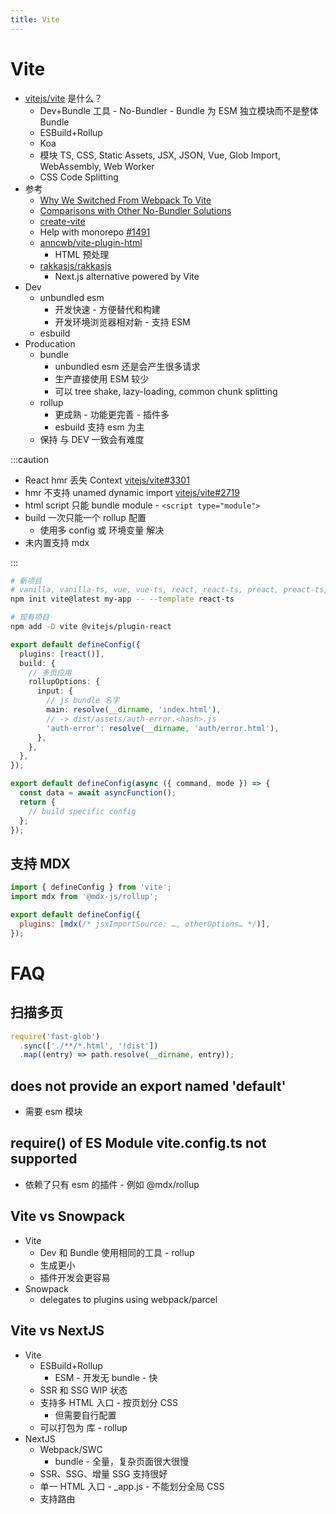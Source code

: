 ```yaml
---
title: Vite
---
```


# Vite

- [vitejs/vite](https://github.com/vitejs/vite) 是什么？
  - Dev+Bundle 工具 - No-Bundler - Bundle 为 ESM 独立模块而不是整体 Bundle
  - ESBuild+Rollup
  - Koa
  - 模块 TS, CSS, Static Assets, JSX, JSON, Vue, Glob Import, WebAssembly, Web Worker
  - CSS Code Splitting
- 参考
  - [Why We Switched From Webpack To Vite](https://blog.replit.com/vite)
  - [Comparisons with Other No-Bundler Solutions](https://vitejs.dev/guide/comparisons.html)
  - [create-vite](https://github.com/vitejs/vite/tree/main/packages/create-vite)
  - Help with monorepo [#1491](https://github.com/vitejs/vite/issues/1491)
  - [anncwb/vite-plugin-html](https://github.com/anncwb/vite-plugin-html)
    -  HTML 预处理
  - [rakkasjs/rakkasjs](https://github.com/rakkasjs/rakkasjs)
    - Next.js alternative powered by Vite
- Dev
  - unbundled esm
    - 开发快速 - 方便替代和构建
    - 开发环境浏览器相对新 - 支持 ESM
  - esbuild
- Producation
  - bundle
    - unbundled esm 还是会产生很多请求
    - 生产直接使用 ESM 较少
    - 可以 tree shake, lazy-loading, common chunk splitting
  - rollup
    - 更成熟 - 功能更完善 - 插件多
    - esbuild 支持 esm 为主
  - 保持 与 DEV 一致会有难度

:::caution

- React hmr 丢失 Context [vitejs/vite#3301](https://github.com/vitejs/vite/issues/3301)
- hmr 不支持 unamed dynamic import [vitejs/vite#2719](https://github.com/vitejs/vite/issues/2719)
- html script 只能 bundle module - `<script type="module">`
- build 一次只能一个 rollup 配置
  - 使用多 config 或 环境变量 解决
- 未内置支持 mdx

:::

```bash
# 新项目
# vanilla, vanilla-ts, vue, vue-ts, react, react-ts, preact, preact-ts, lit, lit-ts, svelte, svelte-ts
npm init vite@latest my-app -- --template react-ts

# 现有项目
npm add -D vite @vitejs/plugin-react
```

```ts
export default defineConfig({
  plugins: [react()],
  build: {
    // 多页应用
    rollupOptions: {
      input: {
        // js bundle 名字
        main: resolve(__dirname, 'index.html'),
        // -> dist/assets/auth-error.<hash>.js
        'auth-error': resolve(__dirname, 'auth/error.html'),
      },
    },
  },
});
```

```ts title="异步配置"
export default defineConfig(async ({ command, mode }) => {
  const data = await asyncFunction();
  return {
    // build specific config
  };
});
```

## 支持 MDX

```js
import { defineConfig } from 'vite';
import mdx from '@mdx-js/rollup';

export default defineConfig({
  plugins: [mdx(/* jsxImportSource: …, otherOptions… */)],
});
```

# FAQ

## 扫描多页

```js
require('fast-glob')
  .sync(['./**/*.html', '!dist'])
  .map((entry) => path.resolve(__dirname, entry));
```

## does not provide an export named 'default'

- 需要 esm 模块

## require() of ES Module vite.config.ts not supported

- 依赖了只有 esm 的插件 - 例如 @mdx/rollup

## Vite vs Snowpack

- Vite
  - Dev 和 Bundle 使用相同的工具 - rollup
  - 生成更小
  - 插件开发会更容易
- Snowpack
  - delegates to plugins using webpack/parcel

## Vite vs NextJS

- Vite
  - ESBuild+Rollup
    - ESM - 开发无 bundle - 快
  - SSR 和 SSG WIP 状态
  - 支持多 HTML 入口 - 按页划分 CSS
    - 但需要自行配置
  - 可以打包为 库 - rollup
- NextJS
  - Webpack/SWC
    - bundle - 全量，复杂页面很大很慢
  - SSR、SSG、增量 SSG 支持很好
  - 单一 HTML 入口 - \_app.js - 不能划分全局 CSS
  - 支持路由
